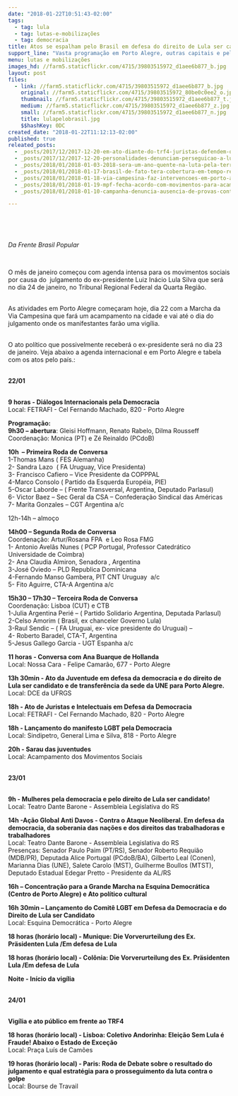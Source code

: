 ```yaml
---
date: "2018-01-22T10:51:43-02:00"
tags:
  - tag: lula
  - tag: lutas-e-mobilizações
  - tag: democracia
title: Atos se espalham pelo Brasil em defesa do direito de Lula ser candidato
support_line: "Vasta programação em Porto Alegre, outras capitais e pelo mundo se espalham em defesa da democracia brasileira."
menu: lutas e mobilizações
images_hd: //farm5.staticflickr.com/4715/39803515972_d1aee6b877_b.jpg
layout: post
files:
  - link: //farm5.staticflickr.com/4715/39803515972_d1aee6b877_b.jpg
    original: //farm5.staticflickr.com/4715/39803515972_80be0c0ee2_o.jpg
    thumbnail: //farm5.staticflickr.com/4715/39803515972_d1aee6b877_t.jpg
    medium: //farm5.staticflickr.com/4715/39803515972_d1aee6b877_z.jpg
    small: //farm5.staticflickr.com/4715/39803515972_d1aee6b877_n.jpg
    title: lulapelobrasil.jpg
    $$hashKey: 0DC
created_date: "2018-01-22T11:12:13-02:00"
published: true
releated_posts:
  - _posts/2017/12/2017-12-20-em-ato-diante-do-trf4-juristas-defendem-que-processo-contra-lula-e-eivado-de-injusticas.md
  - _posts/2017/12/2017-12-20-personalidades-denunciam-perseguicao-a-lula-em-manifesto-em-defesa-da-democracia.md
  - _posts/2018/01/2018-01-03-2018-sera-um-ano-quente-na-luta-pela-terra-e-contra-as-medidas-golpistas.md
  - _posts/2018/01/2018-01-17-brasil-de-fato-tera-cobertura-em-tempo-real-do-julgamento-do-lula.md
  - _posts/2018/01/2018-01-18-via-campesina-faz-intervencoes-em-porto-alegre-em-defesa-da-democracia-e-de-lula.md
  - _posts/2018/01/2018-01-19-mpf-fecha-acordo-com-movimentos-para-acampamento-em-apoio-a-lula-em-porto-alegre.md
  - _posts/2018/01/2018-01-10-campanha-denuncia-ausencia-de-provas-contra-lula.md

---
```

<p>&nbsp;</p>

<p>&nbsp;</p>

<p><em>Da<span class="dd-isblock"><span itemprop="author" itemscope="" itemtype="http://schema.org/Person"><span itemprop="name"> Frente Brasil Popular</span></span></span></em></p>

<p>&nbsp;</p>

<p>O m&ecirc;s de janeiro come&ccedil;ou com agenda intensa para os movimentos sociais por causa do&nbsp; julgamento do ex-presidente Luiz In&aacute;cio Lula Silva que ser&aacute; no dia 24 de janeiro, no Tribunal Regional Federal da Quarta Regi&atilde;o.</p>

<p><br />
As atividades em Porto Alegre come&ccedil;aram hoje, dia 22 com a Marcha da Via Campesina que far&aacute; um acampamento na cidade e vai at&eacute; o dia do julgamento onde os manifestantes far&atilde;o uma vig&iacute;lia.</p>

<p><br />
O ato pol&iacute;tico que possivelmente receber&aacute; o ex-presidente ser&aacute; no dia 23 de janeiro. Veja abaixo a agenda internacional e em Porto Alegre e tabela com os atos pelo pa&iacute;s.:</p>

<p><br />
<strong>22/01</strong></p>

<p><br />
<strong>9 horas - Di&aacute;logos Internacionais pela Democracia</strong><br />
Local: FETRAFI - Cel Fernando Machado, 820 - Porto Alegre</p>

<p><strong>Programa&ccedil;&atilde;o:<br />
9h30 &ndash; abertura</strong>: Gleisi Hoffmann, Renato Rabelo, Dilma Rousseff &nbsp;<br />
Coordena&ccedil;&atilde;o: Monica (PT) e Z&eacute; Reinaldo (PCdoB)</p>

<p><strong>10h&nbsp; &ndash; Primeira Roda de Conversa</strong><br />
1-Thomas Mans ( FES Alemanha)<br />
2- Sandra Lazo&nbsp; ( FA Uruguay, Vice Presidenta) &nbsp;<br />
3- Francisco Cafiero &ndash; Vice Presidente da COPPPAL &nbsp;<br />
4-Marco Consolo ( Partido da Esquerda Europ&eacute;ia, PIE)<br />
5-Oscar Laborde &ndash; ( Frente Transversal, Argentina, Deputado Parlasul)<br />
6- Victor Baez &ndash; Sec Geral da CSA &ndash; Confedera&ccedil;&atilde;o Sindical das Am&eacute;ricas &nbsp;<br />
7- Marita Gonzales &ndash; CGT Argentina a/c</p>

<p>12h-14h &ndash; almo&ccedil;o</p>

<p><strong>14h00 &ndash; Segunda Roda de Conversa</strong><br />
Coordena&ccedil;&atilde;o: Artur/Rosana FPA&nbsp; e Leo Rosa FMG<br />
1- Antonio Avel&atilde;s Nunes ( PCP Portugal, Professor Catedr&aacute;tico Universidade de Coimbra)<br />
2- Ana Claudia Almiron, Senadora , Argentina<br />
3-Jos&eacute; Oviedo &ndash; PLD Republica Dominicana<br />
4-Fernando Manso Gambera, PIT CNT Uruguay&nbsp; a/c<br />
5- Fito Aguirre, CTA-A Argentina a/c</p>

<p><strong>15h30 &ndash; 17h30 &ndash; Terceira Roda de Conversa</strong><br />
Coordena&ccedil;&atilde;o: Lisboa (CUT) e CTB<br />
1-Julia Argentina Peri&eacute; &ndash; ( Partido Solidario Argentina, Deputada Parlasul)<br />
2-Celso Amorim ( Brasil, ex chanceler Governo Lula)<br />
3-Raul Sendic &ndash; ( FA Uruguai, ex- vice presidente do Uruguai) &ndash;<br />
4- Roberto Baradel, CTA-T, Argentina<br />
5-Jesus Gallego Garcia - UGT Espanha a/c</p>

<p><strong>11 horas - Conversa com Ana Buarque de Hollanda</strong><br />
Local: Nossa Cara - Felipe Camar&atilde;o, 677 - Porto Alegre</p>

<p><strong>13h 30min - Ato da Juventude em defesa da democracia e do direito de Lula ser candidato e de transfer&ecirc;ncia da sede da UNE para Porto Alegre.</strong><br />
Local: DCE da UFRGS</p>

<p><strong>18h - Ato de Juristas e Intelectuais em Defesa da Democracia</strong><br />
Local: FETRAFI - Cel Fernando Machado, 820 - Porto Alegre</p>

<p><strong>18h - Lan&ccedil;amento do manifesto LGBT pela Democracia</strong><br />
Local: Sindipetro, General Lima e Silva, 818 - Porto Alegre</p>

<p><strong>20h - Sarau das juventudes</strong><br />
Local: Acampamento dos Movimentos Sociais</p>

<p><br />
<strong>23/01</strong></p>

<p><br />
<strong>9h - Mulheres pela democracia e pelo direito de Lula ser candidato!</strong><br />
Local: Teatro Dante Barone - Assembleia Legislativa do RS</p>

<p><strong>14h -A&ccedil;&atilde;o Global Anti Davos - Contra o Ataque Neoliberal. Em defesa da democracia, da soberania das na&ccedil;&otilde;es e dos direitos das trabalhadoras e trabalhadores</strong><br />
Local: Teatro Dante Barone - Assembleia Legislativa do RS<br />
Presen&ccedil;as: Senador Paulo Paim (PT/RS), Senador Roberto Requi&atilde;o (MDB/PR), Deputada Alice Portugal (PCdoB/BA), Gilberto Leal (Conen), Marianna Dias (UNE), Salete Carolo (MST), Guilherme Boullos (MTST), Deputado Estadual Edegar Pretto - Presidente da AL/RS</p>

<p><strong>16h &ndash; Concentra&ccedil;&atilde;o para a Grande Marcha na Esquina Democr&aacute;tica (Centro de Porto Alegre) e Ato pol&iacute;tico cultural</strong></p>

<p><strong>16h 30min &ndash; Lan&ccedil;amento do Comit&ecirc; LGBT em Defesa da Democracia e do Direito de Lula ser Candidato</strong><br />
Local: Esquina Democr&aacute;tica - Porto Alegre</p>

<p><strong>18 horas (hor&aacute;rio local) - Munique: Die Vorverurteilung des Ex. Pr&auml;sidenten Lula /Em defesa de Lula</strong></p>

<p><strong>18 horas (hor&aacute;rio local) - Col&ocirc;nia: Die Vorverurteilung des Ex. Pr&auml;sidenten Lula /Em defesa de Lula</strong></p>

<p><strong>Noite - In&iacute;cio da vig&iacute;lia</strong></p>

<p><br />
<strong>24/01</strong></p>

<p><br />
<strong>Vig&iacute;lia e ato p&uacute;blico em frente ao TRF4</strong></p>

<p><strong>18 horas (hor&aacute;rio local) - Lisboa: Coletivo Andorinha: Elei&ccedil;&atilde;o Sem Lula &eacute; Fraude! Abaixo o Estado de Exce&ccedil;&atilde;o</strong><br />
Local: Pra&ccedil;a Lu&iacute;s de Cam&otilde;es</p>

<p><strong>19 horas (hor&aacute;rio local) - Paris: Roda de Debate sobre o resultado do julgamento e qual estrat&eacute;gia para o prosseguimento da luta contra o golpe</strong><br />
Local: Bourse de Travail</p>

<p><br />
<style type="text/css"><!--td {border: 1px solid #ccc;}br {mso-data-placement:same-cell;}-->
</style>
</p>

<table border="1" cellpadding="0" cellspacing="0" dir="ltr" style="table-layout:fixed;font-size:10pt;font-family:arial,sans,sans-serif;width:0px;border-collapse:collapse;border:none">
	<colgroup>
		<col width="100" />
		<col width="100" />
		<col width="100" />
		<col width="259" />
		<col width="424" />
	</colgroup>
	<tbody>
		<tr style="height:21px;">
			<td colspan="5" data-sheets-value="{&quot;1&quot;:2,&quot;2&quot;:&quot;#BrasilComLula&quot;}" rowspan="1" style="overflow:hidden;padding:2px 3px 2px 3px;vertical-align:bottom;background-color:#0c343d;font-family:Oswald;font-size:14pt;font-weight:normal;color:#ffffff;text-align:center;">#BrasilComLula</td>
		</tr>
		<tr style="height:21px;">
			<td data-sheets-value="{&quot;1&quot;:2,&quot;2&quot;:&quot;Data&quot;}" style="overflow:hidden;padding:2px 3px 2px 3px;vertical-align:bottom;background-color:#45818e;font-weight:bold;color:#ffffff;">Data</td>
			<td data-sheets-value="{&quot;1&quot;:2,&quot;2&quot;:&quot;Município&quot;}" style="overflow:hidden;padding:2px 3px 2px 3px;vertical-align:bottom;background-color:#45818e;font-weight:bold;color:#ffffff;">Munic&iacute;pio</td>
			<td data-sheets-value="{&quot;1&quot;:2,&quot;2&quot;:&quot;Horário&quot;}" style="overflow:hidden;padding:2px 3px 2px 3px;vertical-align:bottom;background-color:#45818e;font-weight:bold;color:#ffffff;">Hor&aacute;rio</td>
			<td data-sheets-value="{&quot;1&quot;:2,&quot;2&quot;:&quot;Tipo&quot;}" style="overflow:hidden;padding:2px 3px 2px 3px;vertical-align:bottom;background-color:#45818e;font-weight:bold;color:#ffffff;">Tipo</td>
			<td data-sheets-value="{&quot;1&quot;:2,&quot;2&quot;:&quot;Local&quot;}" style="overflow:hidden;padding:2px 3px 2px 3px;vertical-align:bottom;background-color:#45818e;font-weight:bold;color:#ffffff;">Local</td>
		</tr>
		<tr style="height:21px;">
			<td colspan="5" data-sheets-value="{&quot;1&quot;:2,&quot;2&quot;:&quot;Nordeste&quot;}" rowspan="1" style="overflow:hidden;padding:2px 3px 2px 3px;vertical-align:bottom;background-color:#0c343d;font-weight:bold;color:#ffffff;text-align:center;">Nordeste</td>
		</tr>
		<tr style="height:21px;">
			<td colspan="5" data-sheets-value="{&quot;1&quot;:2,&quot;2&quot;:&quot;Ceará&quot;}" rowspan="1" style="overflow:hidden;padding:2px 3px 2px 3px;vertical-align:bottom;background-color:#b7b7b7;font-weight:bold;text-align:center;">Cear&aacute;</td>
		</tr>
		<tr style="height:21px;">
			<td data-sheets-numberformat="[null,5,&quot;dd/mm&quot;,1]" data-sheets-value="{&quot;1&quot;:3,&quot;3&quot;:43124}" style="overflow:hidden;padding:2px 3px 2px 3px;vertical-align:bottom;background-color:#ff0000;color:#ffffff;text-align:center;">24/01</td>
			<td data-sheets-value="{&quot;1&quot;:2,&quot;2&quot;:&quot;Fortaleza&quot;}" style="overflow:hidden;padding:2px 3px 2px 3px;vertical-align:bottom;">Fortaleza</td>
			<td data-sheets-value="{&quot;1&quot;:2,&quot;2&quot;:&quot;8h&quot;}" style="overflow:hidden;padding:2px 3px 2px 3px;vertical-align:bottom;">8h</td>
			<td data-sheets-value="{&quot;1&quot;:2,&quot;2&quot;:&quot;Ato Parado&quot;}" style="overflow:hidden;padding:2px 3px 2px 3px;vertical-align:bottom;">Ato Parado</td>
			<td data-sheets-value="{&quot;1&quot;:2,&quot;2&quot;:&quot;Praça da Justiça Federal&quot;}" style="overflow:hidden;padding:2px 3px 2px 3px;vertical-align:bottom;">Pra&ccedil;a da Justi&ccedil;a Federal</td>
		</tr>
		<tr style="height:21px;">
			<td data-sheets-numberformat="[null,5,&quot;dd/mm&quot;,1]" data-sheets-value="{&quot;1&quot;:3,&quot;3&quot;:43124}" style="overflow:hidden;padding:2px 3px 2px 3px;vertical-align:bottom;background-color:#ff0000;color:#ffffff;text-align:center;">24/01</td>
			<td data-sheets-value="{&quot;1&quot;:2,&quot;2&quot;:&quot;Cratéus&quot;}" style="overflow:hidden;padding:2px 3px 2px 3px;vertical-align:bottom;">Crat&eacute;us</td>
			<td data-sheets-value="{&quot;1&quot;:2,&quot;2&quot;:&quot;8h&quot;}" style="overflow:hidden;padding:2px 3px 2px 3px;vertical-align:bottom;">8h</td>
			<td data-sheets-value="{&quot;1&quot;:2,&quot;2&quot;:&quot;Caminhada&quot;}" style="overflow:hidden;padding:2px 3px 2px 3px;vertical-align:bottom;">Caminhada</td>
			<td data-sheets-value="{&quot;1&quot;:2,&quot;2&quot;:&quot;Concentração Sede da Justiça Federal&quot;}" style="overflow:hidden;padding:2px 3px 2px 3px;vertical-align:bottom;font-family:Calibri;font-size:12pt;font-weight:normal;color:#000000;">Concentra&ccedil;&atilde;o Sede da Justi&ccedil;a Federal</td>
		</tr>
		<tr style="height:21px;">
			<td data-sheets-numberformat="[null,5,&quot;dd/mm&quot;,1]" data-sheets-value="{&quot;1&quot;:3,&quot;3&quot;:43124}" style="overflow:hidden;padding:2px 3px 2px 3px;vertical-align:bottom;background-color:#ff0000;color:#ffffff;text-align:center;">24/01</td>
			<td data-sheets-value="{&quot;1&quot;:2,&quot;2&quot;:&quot;Sobral&quot;}" style="overflow:hidden;padding:2px 3px 2px 3px;vertical-align:bottom;">Sobral</td>
			<td data-sheets-value="{&quot;1&quot;:2,&quot;2&quot;:&quot;7h&quot;}" style="overflow:hidden;padding:2px 3px 2px 3px;vertical-align:bottom;">7h</td>
			<td data-sheets-value="{&quot;1&quot;:2,&quot;2&quot;:&quot;Caminhada&quot;}" style="overflow:hidden;padding:2px 3px 2px 3px;vertical-align:bottom;">Caminhada</td>
			<td data-sheets-value="{&quot;1&quot;:2,&quot;2&quot;:&quot;Concentração na na Praça de Cuba&quot;}" style="overflow:hidden;padding:2px 3px 2px 3px;vertical-align:bottom;">Concentra&ccedil;&atilde;o na na Pra&ccedil;a de Cuba</td>
		</tr>
		<tr style="height:21px;">
			<td data-sheets-numberformat="[null,5,&quot;dd/mm&quot;,1]" data-sheets-value="{&quot;1&quot;:3,&quot;3&quot;:43124}" style="overflow:hidden;padding:2px 3px 2px 3px;vertical-align:bottom;background-color:#ff0000;color:#ffffff;text-align:center;">24/01</td>
			<td data-sheets-value="{&quot;1&quot;:2,&quot;2&quot;:&quot;Quixadá&quot;}" style="overflow:hidden;padding:2px 3px 2px 3px;vertical-align:bottom;">Quixad&aacute;</td>
			<td data-sheets-value="{&quot;1&quot;:2,&quot;2&quot;:&quot;8h&quot;}" style="overflow:hidden;padding:2px 3px 2px 3px;vertical-align:bottom;">8h</td>
			<td data-sheets-value="{&quot;1&quot;:2,&quot;2&quot;:&quot;Ato Parado&quot;}" style="overflow:hidden;padding:2px 3px 2px 3px;vertical-align:bottom;">Ato Parado</td>
			<td data-sheets-value="{&quot;1&quot;:2,&quot;2&quot;:&quot;Praça Coronel Nanan&quot;}" style="overflow:hidden;padding:2px 3px 2px 3px;vertical-align:bottom;font-family:Calibri;font-size:12pt;font-weight:normal;color:#000000;">Pra&ccedil;a Coronel Nanan</td>
		</tr>
		<tr style="height:21px;">
			<td data-sheets-numberformat="[null,5,&quot;dd/mm&quot;,1]" data-sheets-value="{&quot;1&quot;:3,&quot;3&quot;:43124}" style="overflow:hidden;padding:2px 3px 2px 3px;vertical-align:bottom;background-color:#ff0000;color:#ffffff;text-align:center;">24/01</td>
			<td data-sheets-value="{&quot;1&quot;:2,&quot;2&quot;:&quot;Limoeiro de Norte&quot;}" style="overflow:hidden;padding:2px 3px 2px 3px;vertical-align:bottom;">Limoeiro de Norte</td>
			<td data-sheets-value="{&quot;1&quot;:2,&quot;2&quot;:&quot;7h&quot;}" style="overflow:hidden;padding:2px 3px 2px 3px;vertical-align:bottom;">7h</td>
			<td data-sheets-value="{&quot;1&quot;:2,&quot;2&quot;:&quot;Ato Parado&quot;}" style="overflow:hidden;padding:2px 3px 2px 3px;vertical-align:bottom;">Ato Parado</td>
			<td data-sheets-value="{&quot;1&quot;:2,&quot;2&quot;:&quot;Praça da Justiça Federal&quot;}" style="overflow:hidden;padding:2px 3px 2px 3px;vertical-align:bottom;font-family:Calibri;font-size:12pt;font-weight:normal;color:#000000;">Pra&ccedil;a da Justi&ccedil;a Federal</td>
		</tr>
		<tr style="height:21px;">
			<td data-sheets-numberformat="[null,5,&quot;dd/mm&quot;,1]" data-sheets-value="{&quot;1&quot;:3,&quot;3&quot;:43124}" style="overflow:hidden;padding:2px 3px 2px 3px;vertical-align:bottom;background-color:#ff0000;color:#ffffff;text-align:center;">24/01</td>
			<td data-sheets-value="{&quot;1&quot;:2,&quot;2&quot;:&quot;Cariri&quot;}" style="overflow:hidden;padding:2px 3px 2px 3px;vertical-align:bottom;">Cariri</td>
			<td data-sheets-value="{&quot;1&quot;:2,&quot;2&quot;:&quot;9h&quot;}" style="overflow:hidden;padding:2px 3px 2px 3px;vertical-align:bottom;">9h</td>
			<td data-sheets-value="{&quot;1&quot;:2,&quot;2&quot;:&quot;Ato Parado&quot;}" style="overflow:hidden;padding:2px 3px 2px 3px;vertical-align:bottom;">Ato Parado</td>
			<td data-sheets-value="{&quot;1&quot;:2,&quot;2&quot;:&quot;Praça Padre Cícero em Juazeiro&quot;}" style="overflow:hidden;padding:2px 3px 2px 3px;vertical-align:bottom;font-family:Calibri;font-size:12pt;font-weight:normal;color:#000000;">Pra&ccedil;a Padre C&iacute;cero em Juazeiro</td>
		</tr>
		<tr style="height:21px;">
			<td colspan="5" data-sheets-value="{&quot;1&quot;:2,&quot;2&quot;:&quot;Maranhão&quot;}" rowspan="1" style="overflow:hidden;padding:2px 3px 2px 3px;vertical-align:bottom;background-color:#b7b7b7;font-weight:bold;text-align:center;">Maranh&atilde;o</td>
		</tr>
		<tr style="height:21px;">
			<td colspan="5" data-sheets-value="{&quot;1&quot;:2,&quot;2&quot;:&quot;Piauí&quot;}" rowspan="1" style="overflow:hidden;padding:2px 3px 2px 3px;vertical-align:bottom;background-color:#b7b7b7;font-weight:bold;text-align:center;">Piau&iacute;</td>
		</tr>
		<tr style="height:21px;">
			<td data-sheets-numberformat="[null,5,&quot;dd/mm&quot;,1]" data-sheets-value="{&quot;1&quot;:3,&quot;3&quot;:43122}" style="overflow:hidden;padding:2px 3px 2px 3px;vertical-align:bottom;background-color:#4a86e8;text-align:right;">22/01</td>
			<td data-sheets-value="{&quot;1&quot;:2,&quot;2&quot;:&quot;Teresina&quot;}" style="overflow:hidden;padding:2px 3px 2px 3px;vertical-align:bottom;">Teresina</td>
			<td data-sheets-value="{&quot;1&quot;:2,&quot;2&quot;:&quot;15h&quot;}" style="overflow:hidden;padding:2px 3px 2px 3px;vertical-align:bottom;">15h</td>
			<td data-sheets-value="{&quot;1&quot;:2,&quot;2&quot;:&quot;Ato Parado&quot;}" style="overflow:hidden;padding:2px 3px 2px 3px;vertical-align:bottom;">Ato Parado</td>
			<td data-sheets-value="{&quot;1&quot;:2,&quot;2&quot;:&quot;Praça da Liberdade&quot;}" style="overflow:hidden;padding:2px 3px 2px 3px;vertical-align:bottom;font-family:Calibri;font-size:12pt;font-weight:normal;color:#000000;">Pra&ccedil;a da Liberdade</td>
		</tr>
		<tr style="height:21px;">
			<td colspan="5" data-sheets-value="{&quot;1&quot;:2,&quot;2&quot;:&quot;Rio Grande do Norte&quot;}" rowspan="1" style="overflow:hidden;padding:2px 3px 2px 3px;vertical-align:bottom;background-color:#b7b7b7;font-weight:bold;text-align:center;">Rio Grande do Norte</td>
		</tr>
		<tr style="height:21px;">
			<td data-sheets-numberformat="[null,5,&quot;dd/mm&quot;,1]" data-sheets-value="{&quot;1&quot;:3,&quot;3&quot;:43124}" style="overflow:hidden;padding:2px 3px 2px 3px;vertical-align:bottom;background-color:#ff0000;color:#ffffff;text-align:right;">24/01</td>
			<td data-sheets-value="{&quot;1&quot;:2,&quot;2&quot;:&quot;Natal&quot;}" style="overflow:hidden;padding:2px 3px 2px 3px;vertical-align:bottom;">Natal</td>
			<td data-sheets-value="{&quot;1&quot;:2,&quot;2&quot;:&quot;7h&quot;}" style="overflow:hidden;padding:2px 3px 2px 3px;vertical-align:bottom;">7h</td>
			<td data-sheets-value="{&quot;1&quot;:2,&quot;2&quot;:&quot;Caminhada&quot;}" style="overflow:hidden;padding:2px 3px 2px 3px;vertical-align:bottom;">Caminhada</td>
			<td data-sheets-value="{&quot;1&quot;:2,&quot;2&quot;:&quot;Concentração no Centro de Comercialização de Agricultura Familiar&quot;}" style="overflow:hidden;padding:2px 3px 2px 3px;vertical-align:bottom;">Concentra&ccedil;&atilde;o no Centro de Comercializa&ccedil;&atilde;o de Agricultura Familiar</td>
		</tr>
		<tr style="height:21px;">
			<td colspan="5" data-sheets-value="{&quot;1&quot;:2,&quot;2&quot;:&quot;Paraíba&quot;}" rowspan="1" style="overflow:hidden;padding:2px 3px 2px 3px;vertical-align:bottom;background-color:#b7b7b7;font-weight:bold;text-align:center;">Para&iacute;ba</td>
		</tr>
		<tr style="height:21px;">
			<td style="overflow:hidden;padding:2px 3px 2px 3px;vertical-align:bottom;">&nbsp;</td>
			<td style="overflow:hidden;padding:2px 3px 2px 3px;vertical-align:bottom;">&nbsp;</td>
			<td style="overflow:hidden;padding:2px 3px 2px 3px;vertical-align:bottom;">&nbsp;</td>
			<td style="overflow:hidden;padding:2px 3px 2px 3px;vertical-align:bottom;">&nbsp;</td>
			<td data-sheets-value="{&quot;1&quot;:2,&quot;2&quot;:&quot;*PLENÁRIA DE MOBILIZAÇÃO 19/01&quot;}" style="overflow:hidden;padding:2px 3px 2px 3px;vertical-align:bottom;font-size:6pt;color:#ff0000;">*PLEN&Aacute;RIA DE MOBILIZA&Ccedil;&Atilde;O 19/01</td>
		</tr>
		<tr style="height:21px;">
			<td colspan="5" data-sheets-value="{&quot;1&quot;:2,&quot;2&quot;:&quot;Alagoas&quot;}" rowspan="1" style="overflow:hidden;padding:2px 3px 2px 3px;vertical-align:bottom;background-color:#b7b7b7;font-weight:bold;text-align:center;">Alagoas</td>
		</tr>
		<tr style="height:21px;">
			<td data-sheets-numberformat="[null,5,&quot;dd/mm&quot;,1]" data-sheets-value="{&quot;1&quot;:3,&quot;3&quot;:43123}" style="overflow:hidden;padding:2px 3px 2px 3px;vertical-align:bottom;background-color:#ffff00;text-align:right;">23/01</td>
			<td data-sheets-value="{&quot;1&quot;:2,&quot;2&quot;:&quot;Maceió&quot;}" style="overflow:hidden;padding:2px 3px 2px 3px;vertical-align:bottom;">Macei&oacute;</td>
			<td data-sheets-value="{&quot;1&quot;:2,&quot;2&quot;:&quot;7h&quot;}" style="overflow:hidden;padding:2px 3px 2px 3px;vertical-align:bottom;">7h</td>
			<td data-sheets-value="{&quot;1&quot;:2,&quot;2&quot;:&quot;Acapamento&quot;}" style="overflow:hidden;padding:2px 3px 2px 3px;vertical-align:bottom;">Acapamento</td>
			<td data-sheets-value="{&quot;1&quot;:2,&quot;2&quot;:&quot;Praça Deodóro&quot;}" style="overflow:hidden;padding:2px 3px 2px 3px;vertical-align:bottom;">Pra&ccedil;a Deod&oacute;ro</td>
		</tr>
		<tr style="height:21px;">
			<td data-sheets-numberformat="[null,5,&quot;dd/mm&quot;,1]" data-sheets-value="{&quot;1&quot;:3,&quot;3&quot;:43124}" style="overflow:hidden;padding:2px 3px 2px 3px;vertical-align:bottom;background-color:#ff0000;color:#ffffff;text-align:right;">24/01</td>
			<td data-sheets-value="{&quot;1&quot;:2,&quot;2&quot;:&quot;Maceió&quot;}" style="overflow:hidden;padding:2px 3px 2px 3px;vertical-align:bottom;">Macei&oacute;</td>
			<td data-sheets-value="{&quot;1&quot;:2,&quot;2&quot;:&quot;8h&quot;}" style="overflow:hidden;padding:2px 3px 2px 3px;vertical-align:bottom;">8h</td>
			<td data-sheets-value="{&quot;1&quot;:2,&quot;2&quot;:&quot;Vigília&quot;}" style="overflow:hidden;padding:2px 3px 2px 3px;vertical-align:bottom;">Vig&iacute;lia</td>
			<td data-sheets-value="{&quot;1&quot;:2,&quot;2&quot;:&quot;Praça Centenário&quot;}" style="overflow:hidden;padding:2px 3px 2px 3px;vertical-align:bottom;">Pra&ccedil;a Centen&aacute;rio</td>
		</tr>
		<tr style="height:21px;">
			<td style="overflow:hidden;padding:2px 3px 2px 3px;vertical-align:bottom;">&nbsp;</td>
			<td style="overflow:hidden;padding:2px 3px 2px 3px;vertical-align:bottom;">&nbsp;</td>
			<td style="overflow:hidden;padding:2px 3px 2px 3px;vertical-align:bottom;">&nbsp;</td>
			<td style="overflow:hidden;padding:2px 3px 2px 3px;vertical-align:bottom;">&nbsp;</td>
			<td data-sheets-value="{&quot;1&quot;:2,&quot;2&quot;:&quot;*POSSIBILIDADE DE MOBILIZAÇÃO DE +2 MUNICIPIOS&quot;}" style="overflow:hidden;padding:2px 3px 2px 3px;vertical-align:bottom;font-size:6pt;color:#ff0000;">*POSSIBILIDADE DE MOBILIZA&Ccedil;&Atilde;O DE +2 MUNICIPIOS</td>
		</tr>
		<tr style="height:21px;">
			<td colspan="5" data-sheets-value="{&quot;1&quot;:2,&quot;2&quot;:&quot;Sergipe&quot;}" rowspan="1" style="overflow:hidden;padding:2px 3px 2px 3px;vertical-align:bottom;background-color:#b7b7b7;font-weight:bold;text-align:center;">Sergipe</td>
		</tr>
		<tr style="height:21px;">
			<td data-sheets-numberformat="[null,5,&quot;dd/mm&quot;,1]" data-sheets-value="{&quot;1&quot;:3,&quot;3&quot;:43124}" style="overflow:hidden;padding:2px 3px 2px 3px;vertical-align:bottom;background-color:#ff0000;color:#ffffff;text-align:right;">24/01</td>
			<td data-sheets-value="{&quot;1&quot;:2,&quot;2&quot;:&quot;Aracaju&quot;}" style="overflow:hidden;padding:2px 3px 2px 3px;vertical-align:bottom;">Aracaju</td>
			<td data-sheets-value="{&quot;1&quot;:2,&quot;2&quot;:&quot;15h&quot;}" style="overflow:hidden;padding:2px 3px 2px 3px;vertical-align:bottom;">15h</td>
			<td data-sheets-value="{&quot;1&quot;:2,&quot;2&quot;:&quot;***&quot;}" style="overflow:hidden;padding:2px 3px 2px 3px;vertical-align:bottom;">***</td>
			<td data-sheets-value="{&quot;1&quot;:2,&quot;2&quot;:&quot;Praça General Valadão&quot;}" style="overflow:hidden;padding:2px 3px 2px 3px;vertical-align:bottom;">Pra&ccedil;a General Valad&atilde;o</td>
		</tr>
		<tr style="height:21px;">
			<td style="overflow:hidden;padding:2px 3px 2px 3px;vertical-align:bottom;">&nbsp;</td>
			<td style="overflow:hidden;padding:2px 3px 2px 3px;vertical-align:bottom;">&nbsp;</td>
			<td style="overflow:hidden;padding:2px 3px 2px 3px;vertical-align:bottom;">&nbsp;</td>
			<td style="overflow:hidden;padding:2px 3px 2px 3px;vertical-align:bottom;">&nbsp;</td>
			<td data-sheets-value="{&quot;1&quot;:2,&quot;2&quot;:&quot;*POSSIBILIDADE DE MOBILIZAÇÃO DE +5 MUNICIPIOS&quot;}" style="overflow:hidden;padding:2px 3px 2px 3px;vertical-align:bottom;font-size:6pt;color:#ff0000;">*POSSIBILIDADE DE MOBILIZA&Ccedil;&Atilde;O DE +5 MUNICIPIOS</td>
		</tr>
		<tr style="height:21px;">
			<td colspan="5" data-sheets-value="{&quot;1&quot;:2,&quot;2&quot;:&quot;Pernambuco&quot;}" rowspan="1" style="overflow:hidden;padding:2px 3px 2px 3px;vertical-align:bottom;background-color:#b7b7b7;font-weight:bold;text-align:center;">Pernambuco</td>
		</tr>
		<tr style="height:21px;">
			<td data-sheets-numberformat="[null,5,&quot;dd/mm&quot;,1]" data-sheets-value="{&quot;1&quot;:3,&quot;3&quot;:43123}" style="overflow:hidden;padding:2px 3px 2px 3px;vertical-align:bottom;text-align:right;">23/01</td>
			<td style="overflow:hidden;padding:2px 3px 2px 3px;vertical-align:bottom;">&nbsp;</td>
			<td data-sheets-value="{&quot;1&quot;:2,&quot;2&quot;:&quot;15h&quot;}" style="overflow:hidden;padding:2px 3px 2px 3px;vertical-align:bottom;">15h</td>
			<td data-sheets-value="{&quot;1&quot;:2,&quot;2&quot;:&quot;Ato/Vigília&quot;}" style="overflow:hidden;padding:2px 3px 2px 3px;vertical-align:bottom;">Ato/Vig&iacute;lia</td>
			<td data-sheets-value="{&quot;1&quot;:2,&quot;2&quot;:&quot;Concentração Praça Tiradentes&quot;}" style="overflow:hidden;padding:2px 3px 2px 3px;vertical-align:bottom;">Concentra&ccedil;&atilde;o Pra&ccedil;a Tiradentes</td>
		</tr>
		<tr style="height:21px;">
			<td data-sheets-numberformat="[null,5,&quot;dd/mm&quot;,1]" data-sheets-value="{&quot;1&quot;:3,&quot;3&quot;:43124}" style="overflow:hidden;padding:2px 3px 2px 3px;vertical-align:bottom;text-align:right;">24/01</td>
			<td style="overflow:hidden;padding:2px 3px 2px 3px;vertical-align:bottom;">&nbsp;</td>
			<td data-sheets-value="{&quot;1&quot;:2,&quot;2&quot;:&quot;08h&quot;}" style="overflow:hidden;padding:2px 3px 2px 3px;vertical-align:bottom;">08h</td>
			<td data-sheets-value="{&quot;1&quot;:2,&quot;2&quot;:&quot;Vigília&quot;}" style="overflow:hidden;padding:2px 3px 2px 3px;vertical-align:bottom;">Vig&iacute;lia</td>
			<td data-sheets-value="{&quot;1&quot;:2,&quot;2&quot;:&quot;Concentração Praça Tiradentes&quot;}" style="overflow:hidden;padding:2px 3px 2px 3px;vertical-align:bottom;">Concentra&ccedil;&atilde;o Pra&ccedil;a Tiradentes</td>
		</tr>
		<tr style="height:21px;">
			<td colspan="5" data-sheets-value="{&quot;1&quot;:2,&quot;2&quot;:&quot;Bahia&quot;}" rowspan="1" style="overflow:hidden;padding:2px 3px 2px 3px;vertical-align:bottom;background-color:#b7b7b7;font-weight:bold;text-align:center;">Bahia</td>
		</tr>
		<tr style="height:21px;">
			<td data-sheets-numberformat="[null,5,&quot;dd/mm&quot;,1]" data-sheets-value="{&quot;1&quot;:3,&quot;3&quot;:43123}" style="overflow:hidden;padding:2px 3px 2px 3px;vertical-align:bottom;background-color:#ffff00;text-align:right;">23/01</td>
			<td data-sheets-value="{&quot;1&quot;:2,&quot;2&quot;:&quot;Salvador&quot;}" style="overflow:hidden;padding:2px 3px 2px 3px;vertical-align:bottom;">Salvador</td>
			<td data-sheets-value="{&quot;1&quot;:2,&quot;2&quot;:&quot;15h&quot;}" style="overflow:hidden;padding:2px 3px 2px 3px;vertical-align:bottom;">15h</td>
			<td data-sheets-value="{&quot;1&quot;:2,&quot;2&quot;:&quot;Tribunal Popular&quot;}" style="overflow:hidden;padding:2px 3px 2px 3px;vertical-align:bottom;">Tribunal Popular</td>
			<td data-sheets-value="{&quot;1&quot;:2,&quot;2&quot;:&quot;Campo Pólvora&quot;}" style="overflow:hidden;padding:2px 3px 2px 3px;vertical-align:bottom;">Campo P&oacute;lvora</td>
		</tr>
		<tr style="height:21px;">
			<td data-sheets-value="{&quot;1&quot;:2,&quot;2&quot;:&quot;24/01&quot;}" style="overflow:hidden;padding:2px 3px 2px 3px;vertical-align:bottom;background-color:#ff0000;color:#ffffff;text-align:right;">24/01</td>
			<td data-sheets-value="{&quot;1&quot;:2,&quot;2&quot;:&quot;Salvador&quot;}" style="overflow:hidden;padding:2px 3px 2px 3px;vertical-align:bottom;">Salvador</td>
			<td data-sheets-value="{&quot;1&quot;:2,&quot;2&quot;:&quot;8h30&quot;}" style="overflow:hidden;padding:2px 3px 2px 3px;vertical-align:bottom;">8h30</td>
			<td data-sheets-value="{&quot;1&quot;:2,&quot;2&quot;:&quot; Passeata/Vigília &quot;}" style="overflow:hidden;padding:2px 3px 2px 3px;vertical-align:bottom;">Passeata/Vig&iacute;lia</td>
			<td data-sheets-value="{&quot;1&quot;:2,&quot;2&quot;:&quot;Fórum Ruy Barbosa&quot;}" style="overflow:hidden;padding:2px 3px 2px 3px;vertical-align:bottom;">F&oacute;rum Ruy Barbosa</td>
		</tr>
		<tr style="height:21px;">
			<td data-sheets-numberformat="[null,5,&quot;dd/mm&quot;,1]" data-sheets-value="{&quot;1&quot;:3,&quot;3&quot;:43124}" style="overflow:hidden;padding:2px 3px 2px 3px;vertical-align:bottom;background-color:#ff0000;color:#ffffff;text-align:right;">24/01</td>
			<td data-sheets-value="{&quot;1&quot;:2,&quot;2&quot;:&quot;Salvador&quot;}" style="overflow:hidden;padding:2px 3px 2px 3px;vertical-align:bottom;">Salvador</td>
			<td data-sheets-value="{&quot;1&quot;:2,&quot;2&quot;:&quot;7h&quot;}" style="overflow:hidden;padding:2px 3px 2px 3px;vertical-align:bottom;">7h</td>
			<td data-sheets-value="{&quot;1&quot;:2,&quot;2&quot;:&quot;Vigília&quot;}" style="overflow:hidden;padding:2px 3px 2px 3px;vertical-align:bottom;">Vig&iacute;lia</td>
			<td data-sheets-value="{&quot;1&quot;:2,&quot;2&quot;:&quot;Campo Pólvora&quot;}" style="overflow:hidden;padding:2px 3px 2px 3px;vertical-align:bottom;">Campo P&oacute;lvora</td>
		</tr>
		<tr style="height:21px;">
			<td colspan="5" data-sheets-value="{&quot;1&quot;:2,&quot;2&quot;:&quot;Centro Oeste&quot;}" rowspan="1" style="overflow:hidden;padding:2px 3px 2px 3px;vertical-align:bottom;background-color:#0c343d;font-weight:bold;color:#ffffff;text-align:center;">Centro Oeste</td>
		</tr>
		<tr style="height:21px;">
			<td colspan="5" data-sheets-value="{&quot;1&quot;:2,&quot;2&quot;:&quot;Mato Grosso&quot;}" rowspan="1" style="overflow:hidden;padding:2px 3px 2px 3px;vertical-align:bottom;background-color:#b7b7b7;font-family:Calibri;font-size:12pt;font-weight:bold;color:#000000;text-align:center;">Mato Grosso</td>
		</tr>
		<tr style="height:21px;">
			<td data-sheets-numberformat="[null,5,&quot;dd/mm&quot;,1]" data-sheets-value="{&quot;1&quot;:3,&quot;3&quot;:43124}" style="overflow:hidden;padding:2px 3px 2px 3px;vertical-align:bottom;background-color:#ff0000;color:#ffffff;text-align:right;">24/01</td>
			<td data-sheets-value="{&quot;1&quot;:2,&quot;2&quot;:&quot;Cuiabá&quot;}" style="overflow:hidden;padding:2px 3px 2px 3px;vertical-align:bottom;">Cuiab&aacute;</td>
			<td data-sheets-value="{&quot;1&quot;:2,&quot;2&quot;:&quot;6h&quot;}" style="overflow:hidden;padding:2px 3px 2px 3px;vertical-align:bottom;">6h</td>
			<td data-sheets-value="{&quot;1&quot;:2,&quot;2&quot;:&quot;Vigília&quot;}" style="overflow:hidden;padding:2px 3px 2px 3px;vertical-align:bottom;">Vig&iacute;lia</td>
			<td data-sheets-value="{&quot;1&quot;:2,&quot;2&quot;:&quot;Em frente à sede da justiça federal&quot;}" style="overflow:hidden;padding:2px 3px 2px 3px;vertical-align:bottom;">Em frente &agrave; sede da justi&ccedil;a federal</td>
		</tr>
		<tr style="height:21px;">
			<td colspan="5" data-sheets-value="{&quot;1&quot;:2,&quot;2&quot;:&quot;Goiás&quot;}" rowspan="1" style="overflow:hidden;padding:2px 3px 2px 3px;vertical-align:bottom;background-color:#b7b7b7;font-family:Calibri;font-size:12pt;font-weight:bold;color:#000000;text-align:center;">Goi&aacute;s</td>
		</tr>
		<tr style="height:21px;">
			<td data-sheets-numberformat="[null,5,&quot;dd/mm&quot;,1]" data-sheets-value="{&quot;1&quot;:3,&quot;3&quot;:43119}" style="overflow:hidden;padding:2px 3px 2px 3px;vertical-align:bottom;background-color:#4a86e8;text-align:right;">19/01</td>
			<td data-sheets-value="{&quot;1&quot;:2,&quot;2&quot;:&quot;Uruaçu&quot;}" style="overflow:hidden;padding:2px 3px 2px 3px;vertical-align:bottom;">Urua&ccedil;u</td>
			<td data-sheets-value="{&quot;1&quot;:2,&quot;2&quot;:&quot;9h&quot;}" style="overflow:hidden;padding:2px 3px 2px 3px;vertical-align:bottom;">9h</td>
			<td data-sheets-value="{&quot;1&quot;:2,&quot;2&quot;:&quot;Ato Parado&quot;}" style="overflow:hidden;padding:2px 3px 2px 3px;vertical-align:bottom;">Ato Parado</td>
			<td style="overflow:hidden;padding:2px 3px 2px 3px;vertical-align:bottom;">&nbsp;</td>
		</tr>
		<tr style="height:21px;">
			<td data-sheets-numberformat="[null,5,&quot;dd/mm&quot;,1]" data-sheets-value="{&quot;1&quot;:3,&quot;3&quot;:43124}" style="overflow:hidden;padding:2px 3px 2px 3px;vertical-align:bottom;background-color:#ff0000;color:#ffffff;text-align:right;">24/01</td>
			<td data-sheets-value="{&quot;1&quot;:2,&quot;2&quot;:&quot;Goiania&quot;}" style="overflow:hidden;padding:2px 3px 2px 3px;vertical-align:bottom;">Goiania</td>
			<td data-sheets-value="{&quot;1&quot;:2,&quot;2&quot;:&quot;8h&quot;}" style="overflow:hidden;padding:2px 3px 2px 3px;vertical-align:bottom;">8h</td>
			<td data-sheets-value="{&quot;1&quot;:2,&quot;2&quot;:&quot;Ato Parado&quot;}" style="overflow:hidden;padding:2px 3px 2px 3px;vertical-align:bottom;">Ato Parado</td>
			<td data-sheets-value="{&quot;1&quot;:2,&quot;2&quot;:&quot;TRF Goiania&quot;}" style="overflow:hidden;padding:2px 3px 2px 3px;vertical-align:bottom;">TRF Goiania</td>
		</tr>
		<tr style="height:21px;">
			<td colspan="5" data-sheets-value="{&quot;1&quot;:2,&quot;2&quot;:&quot;Distrito Federal&quot;}" rowspan="1" style="overflow:hidden;padding:2px 3px 2px 3px;vertical-align:bottom;background-color:#b7b7b7;font-family:Calibri;font-size:12pt;font-weight:bold;color:#000000;text-align:center;">Distrito Federal</td>
		</tr>
		<tr style="height:21px;">
			<td data-sheets-numberformat="[null,5,&quot;dd/mm&quot;,1]" data-sheets-value="{&quot;1&quot;:3,&quot;3&quot;:43123}" style="overflow:hidden;padding:2px 3px 2px 3px;vertical-align:bottom;background-color:#ffff00;color:#000000;text-align:right;">23/01</td>
			<td data-sheets-value="{&quot;1&quot;:2,&quot;2&quot;:&quot;Brasília&quot;}" style="overflow:hidden;padding:2px 3px 2px 3px;vertical-align:bottom;color:#000000;">Bras&iacute;lia</td>
			<td data-sheets-value="{&quot;1&quot;:2,&quot;2&quot;:&quot;19h&quot;}" style="overflow:hidden;padding:2px 3px 2px 3px;vertical-align:bottom;color:#000000;">19h</td>
			<td data-sheets-value="{&quot;1&quot;:2,&quot;2&quot;:&quot;Vigília&quot;}" style="overflow:hidden;padding:2px 3px 2px 3px;vertical-align:bottom;color:#000000;">Vig&iacute;lia</td>
			<td data-sheets-value="{&quot;1&quot;:2,&quot;2&quot;:&quot;Em frente ao STF&quot;}" style="overflow:hidden;padding:2px 3px 2px 3px;vertical-align:bottom;color:#000000;">Em frente ao STF</td>
		</tr>
		<tr style="height:21px;">
			<td data-sheets-numberformat="[null,5,&quot;dd/mm&quot;,1]" data-sheets-value="{&quot;1&quot;:3,&quot;3&quot;:43124}" style="overflow:hidden;padding:2px 3px 2px 3px;vertical-align:bottom;background-color:#ff0000;color:#ffffff;text-align:right;">24/01</td>
			<td data-sheets-value="{&quot;1&quot;:2,&quot;2&quot;:&quot;Brasília&quot;}" style="overflow:hidden;padding:2px 3px 2px 3px;vertical-align:bottom;">Bras&iacute;lia</td>
			<td data-sheets-value="{&quot;1&quot;:2,&quot;2&quot;:&quot;10h&quot;}" style="overflow:hidden;padding:2px 3px 2px 3px;vertical-align:bottom;">10h</td>
			<td data-sheets-value="{&quot;1&quot;:2,&quot;2&quot;:&quot;Caminhada&quot;}" style="overflow:hidden;padding:2px 3px 2px 3px;vertical-align:bottom;">Caminhada</td>
			<td data-sheets-value="{&quot;1&quot;:2,&quot;2&quot;:&quot;Concentração na CUT&quot;}" style="overflow:hidden;padding:2px 3px 2px 3px;vertical-align:bottom;">Concentra&ccedil;&atilde;o na CUT</td>
		</tr>
		<tr style="height:21px;">
			<td colspan="5" data-sheets-value="{&quot;1&quot;:2,&quot;2&quot;:&quot;Mato Grosso do Sul&quot;}" rowspan="1" style="overflow:hidden;padding:2px 3px 2px 3px;vertical-align:bottom;background-color:#b7b7b7;font-family:Calibri;font-size:12pt;font-weight:bold;color:#000000;text-align:center;">Mato Grosso do Sul</td>
		</tr>
		<tr style="height:21px;">
			<td data-sheets-value="{&quot;1&quot;:2,&quot;2&quot;:&quot;23/01&quot;}" style="overflow:hidden;padding:2px 3px 2px 3px;vertical-align:bottom;font-weight:bold;color:#000000;text-align:center;">23/01</td>
			<td data-sheets-value="{&quot;1&quot;:2,&quot;2&quot;:&quot;Campo Grandee&quot;}" style="overflow:hidden;padding:2px 3px 2px 3px;vertical-align:bottom;font-weight:bold;color:#ffffff;text-align:center;"><span style="font-size:10pt;font-family:Arial;font-weight:bold;font-style:normal;color:#000000;">Campo Grande</span><span style="font-size:10pt;font-family:Arial;font-weight:bold;font-style:normal;color:#ffffff;">e</span></td>
			<td data-sheets-value="{&quot;1&quot;:2,&quot;2&quot;:&quot;17h&quot;}" style="overflow:hidden;padding:2px 3px 2px 3px;vertical-align:bottom;font-weight:bold;color:#000000;text-align:center;">17h</td>
			<td data-sheets-value="{&quot;1&quot;:2,&quot;2&quot;:&quot;Aulão Público com Juristas pela Democracia&quot;}" style="overflow:hidden;padding:2px 3px 2px 3px;vertical-align:bottom;font-weight:bold;color:#000000;text-align:center;">Aul&atilde;o P&uacute;blico com Juristas pela Democracia</td>
			<td data-sheets-value="{&quot;1&quot;:2,&quot;2&quot;:&quot;Av.  Afonso Pena, 4.444&quot;}" style="overflow:hidden;padding:2px 3px 2px 3px;vertical-align:bottom;font-weight:bold;color:#000000;text-align:center;">Av. Afonso Pena, 4.444</td>
		</tr>
		<tr style="height:21px;">
			<td data-sheets-value="{&quot;1&quot;:2,&quot;2&quot;:&quot;24/01&quot;}" style="overflow:hidden;padding:2px 3px 2px 3px;vertical-align:bottom;font-weight:bold;color:#000000;text-align:center;">24/01</td>
			<td data-sheets-value="{&quot;1&quot;:2,&quot;2&quot;:&quot;Campo Grande&quot;}" style="overflow:hidden;padding:2px 3px 2px 3px;vertical-align:bottom;font-weight:bold;color:#000000;text-align:center;">Campo Grande</td>
			<td data-sheets-value="{&quot;1&quot;:2,&quot;2&quot;:&quot;6h&quot;}" style="overflow:hidden;padding:2px 3px 2px 3px;vertical-align:bottom;font-weight:bold;color:#000000;text-align:center;">6h</td>
			<td data-sheets-value="{&quot;1&quot;:2,&quot;2&quot;:&quot;Ato Público em Defesa da Democracia&quot;}" style="overflow:hidden;padding:2px 3px 2px 3px;vertical-align:bottom;font-weight:bold;color:#000000;text-align:center;">Ato P&uacute;blico em Defesa da Democracia</td>
			<td data-sheets-value="{&quot;1&quot;:2,&quot;2&quot;:&quot;Esq. da A. Afonso Pena com a Rua 14 de Julho&quot;}" style="overflow:hidden;padding:2px 3px 2px 3px;vertical-align:bottom;font-weight:bold;color:#000000;text-align:center;">Esq. da A. Afonso Pena com a Rua 14 de Julho</td>
		</tr>
		<tr style="height:21px;">
			<td colspan="5" data-sheets-value="{&quot;1&quot;:2,&quot;2&quot;:&quot;Sudeste&quot;}" rowspan="1" style="overflow:hidden;padding:2px 3px 2px 3px;vertical-align:bottom;background-color:#0c343d;font-weight:bold;color:#ffffff;text-align:center;">Sudeste</td>
		</tr>
		<tr style="height:21px;">
			<td colspan="5" data-sheets-value="{&quot;1&quot;:2,&quot;2&quot;:&quot;São Paulo&quot;}" rowspan="1" style="overflow:hidden;padding:2px 3px 2px 3px;vertical-align:bottom;background-color:#b7b7b7;font-family:Calibri;font-size:12pt;font-weight:bold;color:#000000;text-align:center;">S&atilde;o Paulo</td>
		</tr>
		<tr style="height:21px;">
			<td data-sheets-numberformat="[null,5,&quot;dd/mm&quot;,1]" data-sheets-value="{&quot;1&quot;:3,&quot;3&quot;:43124}" style="overflow:hidden;padding:2px 3px 2px 3px;vertical-align:bottom;background-color:#ff0000;color:#ffffff;text-align:right;">24/01</td>
			<td data-sheets-value="{&quot;1&quot;:2,&quot;2&quot;:&quot;São Paulo&quot;}" style="overflow:hidden;padding:2px 3px 2px 3px;vertical-align:bottom;">S&atilde;o Paulo</td>
			<td data-sheets-value="{&quot;1&quot;:2,&quot;2&quot;:&quot;17h&quot;}" style="overflow:hidden;padding:2px 3px 2px 3px;vertical-align:bottom;">17h</td>
			<td data-sheets-value="{&quot;1&quot;:2,&quot;2&quot;:&quot;Ato e Caminhada Democrática&quot;}" style="overflow:hidden;padding:2px 3px 2px 3px;vertical-align:bottom;">Ato e Caminhada Democr&aacute;tica</td>
			<td data-sheets-value="{&quot;1&quot;:2,&quot;2&quot;:&quot;Praça da República/ Av. Paulista&quot;}" style="overflow:hidden;padding:2px 3px 2px 3px;vertical-align:bottom;">Pra&ccedil;a da Rep&uacute;blica/ Av. Paulista</td>
		</tr>
		<tr style="height:21px;">
			<td colspan="5" data-sheets-value="{&quot;1&quot;:2,&quot;2&quot;:&quot;Minas Gerais&quot;}" rowspan="1" style="overflow:hidden;padding:2px 3px 2px 3px;vertical-align:bottom;background-color:#b7b7b7;font-family:Calibri;font-size:12pt;font-weight:bold;color:#000000;text-align:center;">Minas Gerais</td>
		</tr>
		<tr style="height:21px;">
			<td data-sheets-numberformat="[null,5,&quot;dd/mm&quot;,1]" data-sheets-value="{&quot;1&quot;:3,&quot;3&quot;:43123}" style="overflow:hidden;padding:2px 3px 2px 3px;vertical-align:bottom;background-color:#ffff00;color:#000000;text-align:right;">23/01</td>
			<td data-sheets-value="{&quot;1&quot;:2,&quot;2&quot;:&quot;Belo Horizonte&quot;}" style="overflow:hidden;padding:2px 3px 2px 3px;vertical-align:bottom;">Belo Horizonte</td>
			<td data-sheets-value="{&quot;1&quot;:2,&quot;2&quot;:&quot;17h&quot;}" style="overflow:hidden;padding:2px 3px 2px 3px;vertical-align:bottom;">17h</td>
			<td data-sheets-value="{&quot;1&quot;:2,&quot;2&quot;:&quot;Ato Parado&quot;}" style="overflow:hidden;padding:2px 3px 2px 3px;vertical-align:bottom;">Ato Parado</td>
			<td data-sheets-value="{&quot;1&quot;:2,&quot;2&quot;:&quot;Praça Afonso Arinos&quot;}" style="overflow:hidden;padding:2px 3px 2px 3px;vertical-align:bottom;">Pra&ccedil;a Afonso Arinos</td>
		</tr>
		<tr style="height:21px;">
			<td data-sheets-numberformat="[null,5,&quot;dd/mm&quot;,1]" data-sheets-value="{&quot;1&quot;:3,&quot;3&quot;:43124}" style="overflow:hidden;padding:2px 3px 2px 3px;vertical-align:bottom;background-color:#ff0000;color:#ffffff;text-align:right;">24/01</td>
			<td data-sheets-value="{&quot;1&quot;:2,&quot;2&quot;:&quot;Belo Horizonte&quot;}" style="overflow:hidden;padding:2px 3px 2px 3px;vertical-align:bottom;">Belo Horizonte</td>
			<td data-sheets-value="{&quot;1&quot;:2,&quot;2&quot;:&quot;8h&quot;}" style="overflow:hidden;padding:2px 3px 2px 3px;vertical-align:bottom;">8h</td>
			<td data-sheets-value="{&quot;1&quot;:2,&quot;2&quot;:&quot;Vigília&quot;}" style="overflow:hidden;padding:2px 3px 2px 3px;vertical-align:bottom;">Vig&iacute;lia</td>
			<td data-sheets-value="{&quot;1&quot;:2,&quot;2&quot;:&quot;Assembleia Legislativa&quot;}" style="overflow:hidden;padding:2px 3px 2px 3px;vertical-align:bottom;">Assembleia Legislativa</td>
		</tr>
		<tr style="height:21px;">
			<td data-sheets-value="{&quot;1&quot;:2,&quot;2&quot;:&quot;22/01&quot;}" style="overflow:hidden;padding:2px 3px 2px 3px;vertical-align:bottom;font-family:Calibri;font-size:12pt;font-weight:normal;color:#000000;text-align:center;">22/01</td>
			<td data-sheets-value="{&quot;1&quot;:2,&quot;2&quot;:&quot;Belo Horizonte&quot;}" style="overflow:hidden;padding:2px 3px 2px 3px;vertical-align:bottom;font-family:Calibri;font-size:12pt;font-weight:normal;color:#000000;text-align:center;">Belo Horizonte</td>
			<td data-sheets-value="{&quot;1&quot;:2,&quot;2&quot;:&quot;19h&quot;}" style="overflow:hidden;padding:2px 3px 2px 3px;vertical-align:bottom;font-family:Calibri;font-size:12pt;font-weight:normal;color:#000000;text-align:center;">19h</td>
			<td data-sheets-value="{&quot;1&quot;:2,&quot;2&quot;:&quot;Ato dos Juristas Mineiros pela Democracia&quot;}" style="overflow:hidden;padding:2px 3px 2px 3px;vertical-align:bottom;font-family:Calibri;font-size:12pt;font-weight:normal;color:#000000;text-align:center;">Ato dos Juristas Mineiros pela Democracia</td>
			<td data-sheets-value="{&quot;1&quot;:2,&quot;2&quot;:&quot;Faculdade de Direito da Universidade Federal de Minas Gerais&quot;}" style="overflow:hidden;padding:2px 3px 2px 3px;vertical-align:bottom;font-family:Calibri;font-size:12pt;font-weight:normal;color:#000000;text-align:center;">Faculdade de Direito da Universidade Federal de Minas Gerais</td>
		</tr>
		<tr style="height:21px;">
			<td colspan="5" data-sheets-value="{&quot;1&quot;:2,&quot;2&quot;:&quot;Rio de Janeiro&quot;}" rowspan="1" style="overflow:hidden;padding:2px 3px 2px 3px;vertical-align:bottom;background-color:#b7b7b7;font-family:Calibri;font-size:12pt;font-weight:bold;color:#000000;text-align:center;">Rio de Janeiro</td>
		</tr>
		<tr style="height:21px;">
			<td data-sheets-value="{&quot;1&quot;:2,&quot;2&quot;:&quot;24/01&quot;}" style="overflow:hidden;padding:2px 3px 2px 3px;vertical-align:bottom;color:#000000;text-align:center;">24/01</td>
			<td data-sheets-value="{&quot;1&quot;:2,&quot;2&quot;:&quot;Rio de Janeiro&quot;}" style="overflow:hidden;padding:2px 3px 2px 3px;vertical-align:bottom;color:#000000;text-align:center;">Rio de Janeiro</td>
			<td data-sheets-value="{&quot;1&quot;:2,&quot;2&quot;:&quot;10h&quot;}" style="overflow:hidden;padding:2px 3px 2px 3px;vertical-align:bottom;color:#000000;text-align:center;">10h</td>
			<td data-sheets-value="{&quot;1&quot;:2,&quot;2&quot;:&quot;Ato em Defesa da Democracia e de Lula&quot;}" style="overflow:hidden;padding:2px 3px 2px 3px;vertical-align:bottom;color:#000000;text-align:center;">Ato em Defesa da Democracia e de Lula</td>
			<td data-sheets-value="{&quot;1&quot;:2,&quot;2&quot;:&quot;Av. Rio Branco&quot;}" style="overflow:hidden;padding:2px 3px 2px 3px;vertical-align:bottom;color:#000000;text-align:center;">Av. Rio Branco</td>
		</tr>
		<tr style="height:21px;">
			<td data-sheets-value="{&quot;1&quot;:2,&quot;2&quot;:&quot;24/01&quot;}" style="overflow:hidden;padding:2px 3px 2px 3px;vertical-align:bottom;background-color:#ffffff;font-weight:bold;color:#000000;text-align:center;">24/01</td>
			<td data-sheets-value="{&quot;1&quot;:2,&quot;2&quot;:&quot;Vitória&quot;}" style="overflow:hidden;padding:2px 3px 2px 3px;vertical-align:bottom;background-color:#ffffff;font-weight:bold;color:#000000;text-align:center;">Vit&oacute;ria</td>
			<td data-sheets-value="{&quot;1&quot;:2,&quot;2&quot;:&quot;8h&quot;}" style="overflow:hidden;padding:2px 3px 2px 3px;vertical-align:bottom;background-color:#ffffff;font-weight:bold;color:#000000;text-align:center;">8h</td>
			<td data-sheets-value="{&quot;1&quot;:2,&quot;2&quot;:&quot;Vigília em Defesa da Democracia&quot;}" style="overflow:hidden;padding:2px 3px 2px 3px;vertical-align:bottom;background-color:#ffffff;font-weight:bold;color:#000000;text-align:center;">Vig&iacute;lia em Defesa da Democracia</td>
			<td data-sheets-value="{&quot;1&quot;:2,&quot;2&quot;:&quot;Praça Costa Pereira - Centro&quot;}" style="overflow:hidden;padding:2px 3px 2px 3px;vertical-align:bottom;background-color:#ffffff;font-weight:bold;color:#000000;text-align:center;">Pra&ccedil;a Costa Pereira - Centro</td>
		</tr>
		<tr style="height:21px;">
			<td colspan="5" data-sheets-value="{&quot;1&quot;:2,&quot;2&quot;:&quot;Sul&quot;}" rowspan="1" style="overflow:hidden;padding:2px 3px 2px 3px;vertical-align:bottom;background-color:#0c343d;font-weight:bold;color:#ffffff;text-align:center;">Sul</td>
		</tr>
		<tr style="height:21px;">
			<td colspan="5" data-sheets-value="{&quot;1&quot;:2,&quot;2&quot;:&quot;Rio Grande do Sul&quot;}" rowspan="1" style="overflow:hidden;padding:2px 3px 2px 3px;vertical-align:bottom;background-color:#b7b7b7;font-family:Calibri;font-size:12pt;font-weight:bold;color:#000000;text-align:center;">Rio Grande do Sul</td>
		</tr>
		<tr style="height:21px;">
			<td data-sheets-numberformat="[null,5,&quot;dd/mm&quot;,1]" data-sheets-value="{&quot;1&quot;:3,&quot;3&quot;:43123}" style="overflow:hidden;padding:2px 3px 2px 3px;vertical-align:bottom;background-color:#ffff00;color:#000000;text-align:right;">23/01</td>
			<td data-sheets-value="{&quot;1&quot;:2,&quot;2&quot;:&quot;Porto Alegre&quot;}" style="overflow:hidden;padding:2px 3px 2px 3px;vertical-align:bottom;">Porto Alegre</td>
			<td data-sheets-value="{&quot;1&quot;:2,&quot;2&quot;:&quot;16h&quot;}" style="overflow:hidden;padding:2px 3px 2px 3px;vertical-align:bottom;">16h</td>
			<td data-sheets-value="{&quot;1&quot;:2,&quot;2&quot;:&quot;Marcha&quot;}" style="overflow:hidden;padding:2px 3px 2px 3px;vertical-align:bottom;">Marcha</td>
			<td data-sheets-value="{&quot;1&quot;:2,&quot;2&quot;:&quot;Esquina Democrática&quot;}" style="overflow:hidden;padding:2px 3px 2px 3px;vertical-align:bottom;">Esquina Democr&aacute;tica</td>
		</tr>
		<tr style="height:21px;">
			<td data-sheets-numberformat="[null,5,&quot;dd/mm&quot;,1]" data-sheets-value="{&quot;1&quot;:3,&quot;3&quot;:43124}" style="overflow:hidden;padding:2px 3px 2px 3px;vertical-align:bottom;background-color:#ff0000;color:#ffffff;text-align:right;">24/01</td>
			<td data-sheets-value="{&quot;1&quot;:2,&quot;2&quot;:&quot;Porto Alegre&quot;}" style="overflow:hidden;padding:2px 3px 2px 3px;vertical-align:bottom;">Porto Alegre</td>
			<td data-sheets-value="{&quot;1&quot;:2,&quot;2&quot;:&quot;08h&quot;}" style="overflow:hidden;padding:2px 3px 2px 3px;vertical-align:bottom;">08h</td>
			<td data-sheets-value="{&quot;1&quot;:2,&quot;2&quot;:&quot;Vigília&quot;}" style="overflow:hidden;padding:2px 3px 2px 3px;vertical-align:bottom;">Vig&iacute;lia</td>
			<td data-sheets-value="{&quot;1&quot;:2,&quot;2&quot;:&quot;Anfiteatro Por do Sol&quot;}" style="overflow:hidden;padding:2px 3px 2px 3px;vertical-align:bottom;">Anfiteatro Por do Sol</td>
		</tr>
		<tr style="height:21px;">
			<td colspan="5" data-sheets-value="{&quot;1&quot;:2,&quot;2&quot;:&quot;Santa Catarina&quot;}" rowspan="1" style="overflow:hidden;padding:2px 3px 2px 3px;vertical-align:bottom;background-color:#b7b7b7;font-family:Calibri;font-size:12pt;font-weight:bold;color:#000000;text-align:center;">Santa Catarina</td>
		</tr>
		<tr style="height:21px;">
			<td data-sheets-value="{&quot;1&quot;:2,&quot;2&quot;:&quot;23/01&quot;}" style="overflow:hidden;padding:2px 3px 2px 3px;vertical-align:bottom;font-family:Calibri;font-size:12pt;font-weight:bold;color:#000000;text-align:center;">23/01</td>
			<td data-sheets-value="{&quot;1&quot;:2,&quot;2&quot;:&quot;Caravana à POA&quot;}" style="border-right:1px solid transparent;overflow:visible;padding:2px 3px 2px 3px;vertical-align:bottom;font-family:Calibri;font-size:12pt;font-weight:bold;color:#000000;text-align:center;">
			<div style="white-space:nowrap;overflow:hidden;position:relative;width:196px;left:3px;">
			<div style="margin-left:-100%;margin-right:-100%;text-align:center;position:relative;left:-50.5px;">Caravana &agrave; POA</div>
			</div>
			</td>
			<td style="overflow:hidden;padding:2px 3px 2px 3px;vertical-align:bottom;">&nbsp;</td>
			<td style="overflow:hidden;padding:2px 3px 2px 3px;vertical-align:bottom;">&nbsp;</td>
			<td style="overflow:hidden;padding:2px 3px 2px 3px;vertical-align:bottom;">&nbsp;</td>
		</tr>
		<tr style="height:21px;">
			<td colspan="5" data-sheets-value="{&quot;1&quot;:2,&quot;2&quot;:&quot;Paraná&quot;}" rowspan="1" style="overflow:hidden;padding:2px 3px 2px 3px;vertical-align:bottom;background-color:#b7b7b7;font-family:Calibri;font-size:12pt;font-weight:bold;color:#000000;text-align:center;">Paran&aacute;</td>
		</tr>
		<tr style="height:21px;">
			<td data-sheets-value="{&quot;1&quot;:2,&quot;2&quot;:&quot;21, 22 e 23/01&quot;}" style="overflow:hidden;padding:2px 3px 2px 3px;vertical-align:bottom;font-weight:bold;color:#000000;text-align:center;">21, 22 e 23/01</td>
			<td data-sheets-value="{&quot;1&quot;:2,&quot;2&quot;:&quot;Caravana à POA&quot;}" style="border-right:1px solid transparent;overflow:visible;padding:2px 3px 2px 3px;vertical-align:bottom;font-weight:bold;color:#000000;text-align:center;">
			<div style="white-space:nowrap;overflow:hidden;position:relative;width:196px;left:3px;">
			<div style="margin-left:-100%;margin-right:-100%;text-align:center;position:relative;left:-50.5px;">Caravana &agrave; POA</div>
			</div>
			</td>
			<td style="overflow:hidden;padding:2px 3px 2px 3px;vertical-align:bottom;">&nbsp;</td>
			<td style="overflow:hidden;padding:2px 3px 2px 3px;vertical-align:bottom;">&nbsp;</td>
			<td style="overflow:hidden;padding:2px 3px 2px 3px;vertical-align:bottom;">&nbsp;</td>
		</tr>
		<tr style="height:21px;">
			<td colspan="5" data-sheets-value="{&quot;1&quot;:2,&quot;2&quot;:&quot;Norte&quot;}" rowspan="1" style="overflow:hidden;padding:2px 3px 2px 3px;vertical-align:bottom;background-color:#0c343d;font-weight:bold;color:#ffffff;text-align:center;">Norte</td>
		</tr>
		<tr style="height:21px;">
			<td colspan="5" data-sheets-value="{&quot;1&quot;:2,&quot;2&quot;:&quot;Tocantins&quot;}" rowspan="1" style="overflow:hidden;padding:2px 3px 2px 3px;vertical-align:bottom;background-color:#b7b7b7;font-family:Calibri;font-size:12pt;font-weight:bold;color:#000000;text-align:center;">Tocantins</td>
		</tr>
		<tr style="height:21px;">
			<td style="overflow:hidden;padding:2px 3px 2px 3px;vertical-align:bottom;">&nbsp;</td>
			<td style="overflow:hidden;padding:2px 3px 2px 3px;vertical-align:bottom;">&nbsp;</td>
			<td style="overflow:hidden;padding:2px 3px 2px 3px;vertical-align:bottom;">&nbsp;</td>
			<td style="overflow:hidden;padding:2px 3px 2px 3px;vertical-align:bottom;">&nbsp;</td>
			<td style="overflow:hidden;padding:2px 3px 2px 3px;vertical-align:bottom;font-size:6pt;color:#ff0000;">&nbsp;</td>
		</tr>
		<tr style="height:21px;">
			<td data-sheets-value="{&quot;1&quot;:2,&quot;2&quot;:&quot;23/01&quot;}" style="overflow:hidden;padding:2px 3px 2px 3px;vertical-align:bottom;font-family:Calibri;font-size:12pt;font-weight:normal;color:#000000;text-align:center;">23/01</td>
			<td data-sheets-value="{&quot;1&quot;:2,&quot;2&quot;:&quot;Palmas&quot;}" style="overflow:hidden;padding:2px 3px 2px 3px;vertical-align:bottom;font-family:Calibri;font-size:12pt;font-weight:normal;color:#000000;text-align:center;">Palmas</td>
			<td data-sheets-value="{&quot;1&quot;:2,&quot;2&quot;:&quot;18h&quot;}" style="overflow:hidden;padding:2px 3px 2px 3px;vertical-align:bottom;font-family:Calibri;font-size:12pt;font-weight:normal;color:#000000;text-align:center;">18h</td>
			<td data-sheets-value="{&quot;1&quot;:2,&quot;2&quot;:&quot;Aulão Popular sobre a Lava Jato e Vigília&quot;}" style="overflow:hidden;padding:2px 3px 2px 3px;vertical-align:bottom;font-family:Calibri;font-size:12pt;font-weight:normal;color:#000000;text-align:center;">Aul&atilde;o Popular sobre a Lava Jato e Vig&iacute;lia</td>
			<td data-sheets-value="{&quot;1&quot;:2,&quot;2&quot;:&quot;Em frente à Justiça Federal&quot;}" style="overflow:hidden;padding:2px 3px 2px 3px;vertical-align:bottom;font-family:Calibri;font-size:12pt;font-weight:normal;color:#000000;text-align:center;">Em frente &agrave; Justi&ccedil;a Federal</td>
		</tr>
		<tr style="height:21px;">
			<td data-sheets-value="{&quot;1&quot;:2,&quot;2&quot;:&quot;24/01&quot;}" style="overflow:hidden;padding:2px 3px 2px 3px;vertical-align:bottom;font-family:Calibri;font-size:12pt;font-weight:normal;color:#000000;text-align:center;">24/01</td>
			<td data-sheets-value="{&quot;1&quot;:2,&quot;2&quot;:&quot;Palmas&quot;}" style="overflow:hidden;padding:2px 3px 2px 3px;vertical-align:bottom;font-family:Calibri;font-size:12pt;font-weight:normal;color:#000000;text-align:center;">Palmas</td>
			<td data-sheets-value="{&quot;1&quot;:2,&quot;2&quot;:&quot;8h&quot;}" style="overflow:hidden;padding:2px 3px 2px 3px;vertical-align:bottom;font-family:Calibri;font-size:12pt;font-weight:normal;color:#000000;text-align:center;">8h</td>
			<td data-sheets-value="{&quot;1&quot;:2,&quot;2&quot;:&quot;Ato em defesa da democracia&quot;}" style="overflow:hidden;padding:2px 3px 2px 3px;vertical-align:bottom;font-family:Calibri;font-size:12pt;font-weight:normal;color:#000000;text-align:center;">Ato em defesa da democracia</td>
			<td data-sheets-value="{&quot;1&quot;:2,&quot;2&quot;:&quot;Em frente à Justiça Federal&quot;}" style="overflow:hidden;padding:2px 3px 2px 3px;vertical-align:bottom;font-family:Calibri;font-size:12pt;font-weight:normal;color:#000000;text-align:center;">Em frente &agrave; Justi&ccedil;a Federal</td>
		</tr>
		<tr style="height:21px;">
			<td colspan="5" data-sheets-value="{&quot;1&quot;:2,&quot;2&quot;:&quot;Amazonas&quot;}" rowspan="1" style="overflow:hidden;padding:2px 3px 2px 3px;vertical-align:bottom;background-color:#b7b7b7;font-family:Calibri;font-size:12pt;font-weight:bold;color:#000000;text-align:center;">Amazonas</td>
		</tr>
		<tr style="height:21px;">
			<td data-sheets-value="{&quot;1&quot;:2,&quot;2&quot;:&quot;23/01&quot;}" style="overflow:hidden;padding:2px 3px 2px 3px;vertical-align:bottom;font-family:Calibri;font-size:12pt;font-weight:bold;color:#000000;text-align:center;">23/01</td>
			<td data-sheets-value="{&quot;1&quot;:2,&quot;2&quot;:&quot;Manaus&quot;}" style="overflow:hidden;padding:2px 3px 2px 3px;vertical-align:bottom;font-family:Calibri;font-size:12pt;font-weight:bold;color:#000000;text-align:center;">Manaus</td>
			<td data-sheets-value="{&quot;1&quot;:2,&quot;2&quot;:&quot;18h&quot;}" style="overflow:hidden;padding:2px 3px 2px 3px;vertical-align:bottom;font-family:Calibri;font-size:12pt;font-weight:bold;color:#000000;text-align:center;">18h</td>
			<td data-sheets-value="{&quot;1&quot;:2,&quot;2&quot;:&quot;Vigília&quot;}" style="overflow:hidden;padding:2px 3px 2px 3px;vertical-align:bottom;font-family:Calibri;font-size:12pt;font-weight:bold;color:#000000;text-align:center;">Vig&iacute;lia</td>
			<td data-sheets-value="{&quot;1&quot;:2,&quot;2&quot;:&quot;Em frente à Justiça do Trabalho&quot;}" style="overflow:hidden;padding:2px 3px 2px 3px;vertical-align:bottom;font-family:Calibri;font-size:12pt;font-weight:bold;color:#000000;text-align:center;">Em frente &agrave; Justi&ccedil;a do Trabalho</td>
		</tr>
		<tr style="height:21px;">
			<td data-sheets-value="{&quot;1&quot;:2,&quot;2&quot;:&quot;24/01&quot;}" style="overflow:hidden;padding:2px 3px 2px 3px;vertical-align:bottom;font-family:Calibri;font-size:12pt;font-weight:bold;color:#000000;text-align:center;">24/01</td>
			<td data-sheets-value="{&quot;1&quot;:2,&quot;2&quot;:&quot;Manaus&quot;}" style="overflow:hidden;padding:2px 3px 2px 3px;vertical-align:bottom;font-family:Calibri;font-size:12pt;font-weight:bold;color:#000000;text-align:center;">Manaus</td>
			<td data-sheets-value="{&quot;1&quot;:2,&quot;2&quot;:&quot;9h&quot;}" style="overflow:hidden;padding:2px 3px 2px 3px;vertical-align:bottom;font-family:Calibri;font-size:12pt;font-weight:bold;color:#000000;text-align:center;">9h</td>
			<td data-sheets-value="{&quot;1&quot;:2,&quot;2&quot;:&quot;Ato Em Defesa da Democracia&quot;}" style="overflow:hidden;padding:2px 3px 2px 3px;vertical-align:bottom;font-family:Calibri;font-size:12pt;font-weight:bold;color:#000000;text-align:center;">Ato Em Defesa da Democracia</td>
			<td data-sheets-value="{&quot;1&quot;:2,&quot;2&quot;:&quot;Em frente à Justiça do Trabalho&quot;}" style="overflow:hidden;padding:2px 3px 2px 3px;vertical-align:bottom;font-family:Calibri;font-size:12pt;font-weight:bold;color:#000000;text-align:center;">Em frente &agrave; Justi&ccedil;a do Trabalho</td>
		</tr>
		<tr style="height:21px;">
			<td colspan="5" data-sheets-value="{&quot;1&quot;:2,&quot;2&quot;:&quot;Pará&quot;}" rowspan="1" style="overflow:hidden;padding:2px 3px 2px 3px;vertical-align:bottom;background-color:#b7b7b7;font-family:Calibri;font-size:12pt;font-weight:bold;color:#000000;text-align:center;">Par&aacute;</td>
		</tr>
		<tr style="height:21px;">
			<td data-sheets-value="{&quot;1&quot;:2,&quot;2&quot;:&quot;23/01&quot;}" style="overflow:hidden;padding:2px 3px 2px 3px;vertical-align:bottom;background-color:#ffffff;font-family:Calibri;font-size:12pt;font-weight:bold;color:#000000;text-align:center;">23/01</td>
			<td data-sheets-value="{&quot;1&quot;:2,&quot;2&quot;:&quot;Belém do Pará&quot;}" style="overflow:hidden;padding:2px 3px 2px 3px;vertical-align:bottom;background-color:#ffffff;font-family:Calibri;font-size:12pt;font-weight:bold;color:#000000;text-align:center;">Bel&eacute;m do Par&aacute;</td>
			<td data-sheets-value="{&quot;1&quot;:2,&quot;2&quot;:&quot;17h&quot;}" style="overflow:hidden;padding:2px 3px 2px 3px;vertical-align:bottom;background-color:#ffffff;font-family:Calibri;font-size:12pt;font-weight:bold;color:#000000;text-align:center;">17h</td>
			<td data-sheets-value="{&quot;1&quot;:2,&quot;2&quot;:&quot;Vígilia pela Democracia &quot;}" style="overflow:hidden;padding:2px 3px 2px 3px;vertical-align:bottom;background-color:#ffffff;font-family:Calibri;font-size:12pt;font-weight:bold;color:#000000;text-align:center;">V&iacute;gilia pela Democracia</td>
			<td data-sheets-value="{&quot;1&quot;:2,&quot;2&quot;:&quot;Domingos Marreiros, 598&quot;}" style="overflow:hidden;padding:2px 3px 2px 3px;vertical-align:bottom;background-color:#ffffff;font-family:Calibri;font-size:12pt;font-weight:bold;color:#000000;text-align:center;">Domingos Marreiros, 598</td>
		</tr>
		<tr style="height:21px;">
			<td data-sheets-value="{&quot;1&quot;:2,&quot;2&quot;:&quot;24/01&quot;}" style="overflow:hidden;padding:2px 3px 2px 3px;vertical-align:bottom;background-color:#ffffff;font-family:Calibri;font-size:12pt;font-weight:bold;color:#000000;text-align:center;">24/01</td>
			<td data-sheets-value="{&quot;1&quot;:2,&quot;2&quot;:&quot;Belém do Pará&quot;}" style="overflow:hidden;padding:2px 3px 2px 3px;vertical-align:bottom;background-color:#ffffff;font-family:Calibri;font-size:12pt;font-weight:bold;color:#000000;text-align:center;">Bel&eacute;m do Par&aacute;</td>
			<td data-sheets-value="{&quot;1&quot;:2,&quot;2&quot;:&quot;08h&quot;}" style="overflow:hidden;padding:2px 3px 2px 3px;vertical-align:bottom;background-color:#ffffff;font-family:Calibri;font-size:12pt;font-weight:bold;color:#000000;text-align:center;">08h</td>
			<td data-sheets-value="{&quot;1&quot;:2,&quot;2&quot;:&quot;Ato O Pará em Defesa da Democracia&quot;}" style="overflow:hidden;padding:2px 3px 2px 3px;vertical-align:bottom;background-color:#ffffff;font-family:Calibri;font-size:12pt;font-weight:bold;color:#000000;text-align:center;">Ato O Par&aacute; em Defesa da Democracia</td>
			<td data-sheets-value="{&quot;1&quot;:2,&quot;2&quot;:&quot;Domingos Marreiros, 598&quot;}" style="overflow:hidden;padding:2px 3px 2px 3px;vertical-align:bottom;background-color:#ffffff;font-family:Calibri;font-size:12pt;font-weight:bold;color:#000000;text-align:center;">Domingos Marreiros, 598</td>
		</tr>
	</tbody>
</table>

<p>&nbsp;</p>

<p>&nbsp;</p>

<p><em>*Editado por Rafael Soriano</em></p>
